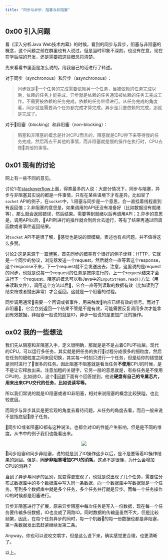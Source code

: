 ```yaml
---
title: "同步与异步、阻塞与非阻塞"
---
```


## 0x00 引入问题

看《深入分析Java Web技术内幕》的时候，看到的同步与异步，阻塞与非阻塞的概念，这个问题之前在群里也有人说过，但是当时印象不深刻，也没有在意，现在在学后端的开发，还是需要把这些概念捋清楚。

先来看看书里面是怎么说的。用我自己的话进行了转述。

对于同步（synchronous）和异步（asynchronous）：
> 同步就是一个任务的完成需要依赖另一个任务，当被依赖的任务完成以后，依赖的任务才能完成，异步就是依赖的任务通知被依赖的任务去完成工作，不需要被依赖的任务完成，依赖的任务继续进行。从任务完成的角度看，同步就是需要两个任务都完成才算完成，异步是只要依赖的完成，那就是完成了。

对于阻塞（blocking）和非阻塞（non-blocking）：
> 阻塞和非阻塞的概念是针对CPU而言的，阻塞就是CPU停下来等待慢的任务完成，然后再去干其他的事情，而非阻塞就是慢的操作在执行时，CPU去做其他的事情。

## 0x01 现有的讨论

网上有一些不同的意见。

讨论1:在[stackoverflow](https://stackoverflow.com/questions/2625493/asynchronous-vs-non-blocking)上面，得票最多的人说：大部分情况下，同步与阻塞，异步与非阻塞其实说的都是一件事情，只有在某些语境下才有差异。比如举了`socket` API的例子，在`socket`中，1.阻塞与同步是一个意思，会一直挂着线程直到有返回值；2.非阻塞的意思是，如果调用的API还没有准备好（比如数据没有就绪等），那么就会返回错误，然后结束。需要等到就绪以后再调用API；2.异步的意思是，调用API以后，API所进行的操作就会到后台去运行，等有了结果再通过回调函数或者事件返回结果。

对`socket` API不是很了解，感觉也是说的很模糊，表述也有点问题，并不值得这么多赞。

讨论2:这是来源于一篇[博客](http://www.programmr.com/blogs/difference-between-asynchronous-and-non-blocking)，首先同步的概率有个很好的例子诠释：HTTP，它就是一个同步的协议，浏览器发送一个request，然后就会一直等着这个response，这个response不来，下一个request就不会发送出去，注意，这里说的是request的同步，也就是说每一个request的任务是按序进行的，上一个request结束才会进行下一个request。阻塞的概念可以看Java中的`InputStream.read()`方法（用来读取文件），调用这个方法以后，它会一直等到读取的数据有效（比如读到了结束符或者抛出异常）才会返回。这就是一个阻塞的过程。

同步调用通常需要一个回调或者事件，用来触发响应已经有效的信号。而对于非阻塞，它会立刻返回一个结果不管是不是有效，可能需要反复调用多次才能拿到有效数据，非阻塞一般说的就是IO，异步一般说的是更加广泛的操作。


## ox02 我的一些想法

我们先从阻塞和非阻塞入手，定义很明确，那就是是不是占着CPU不拉屎。现代的CPU，可以运行多任务，其实就是把任务的执行过程分成很多的细粒度，然后在任务的细粒度之间来回切换，其实每一时刻只进行一个任务，但是给你的错觉就是同时进行了很多的任务。因此阻塞不阻塞就是看当任务**不使用**CPU的时候，是不是让它释放出来。注意加粗的关键字，它另一层的意思就是，有些任务是不使用CPU的，比如说IO，这个[问题](https://stackoverflow.com/questions/13596997/why-is-the-cpu-not-needed-to-service-i-o-requests)下面有个回答提到，他说**硬盘有自己的专属芯片，用来出来CPU交代的任务，比如说读写等。**

所以我们常说的就是IO阻塞或者IO非阻塞，相对来说阻塞的概念比较狭隘，也比较底层。

而同步与异步其实是更宏观的角度去看待问题，从任务的角度去看，而且一般来说不是指底层原子任务。

同步IO或者阻塞IO都有这种说法，也都会对IO的性能产生影响，但是是不同的维度。从书中的例子我们也能看出来。

<p align="center"><img src="https://github.com/JoelTsui/joeltsui.github.io/raw/master/assets/images/2018-10-10-blocking-synchrnous.png"/>
</p>

同步阻塞和同步非阻塞，说的就是到了IO操作这步以后，是不是要等着IO操作结果的返回。但是，**同步非阻塞增加CPU的消耗**，这点不是很懂，为什么会增加CPU的消耗？

当到了异步与同步的区别，就变得更宏观了，也就是说出现了几个任务，需要往分布式数据库中的多个数据库中写入同一条数据，向一个数据库中写数据就是一个任务，写到多个数据库中就是多个任务，多个任务并行就是异步。而每一个任务操作IO的时候都是阻塞进行。

异步非阻塞进行了扩展，原来异步阻塞中每次任务是写入一份数据，现在每一个任务要传输多份数据，IO也变成了网路IO。同时数据的传输量虽然不大，但是比较频繁，因此，在每个任务异步的同时，每一个机器的每一份数据也都是非阻塞，第一条数据发出去赶紧继续发第二条。

Anyway，你也可以说咬文嚼字，但是这么说下来，确实感觉更合理，也更清晰了。

以上。


